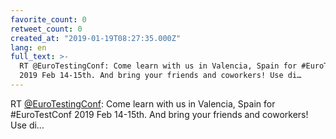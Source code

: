 ```yaml
---
favorite_count: 0
retweet_count: 0
created_at: "2019-01-19T08:27:35.000Z"
lang: en
full_text: >-
  RT @EuroTestingConf: Come learn with us in Valencia, Spain for #EuroTestConf
  2019 Feb 14-15th. And bring your friends and coworkers! Use di…
---
```


RT [@EuroTestingConf](https://twitter.com/EuroTestingConf): Come learn with us
in Valencia, Spain for #EuroTestConf 2019 Feb 14-15th. And bring your friends
and coworkers! Use di…

